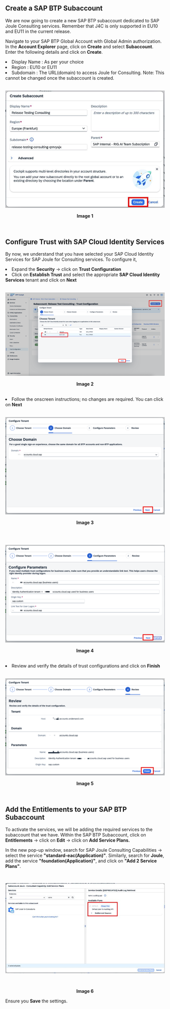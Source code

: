 ## Create a SAP BTP Subaccount

We are now going to create a new SAP BTP subaccount dedicated to SAP Joule Consulting services. Remember that J4C is only supported in EU10 and EU11 in the current release.

Navigate to your SAP BTP Global Account with Global Admin authorization. In the **Account Explorer** page, click on **Create** and select **Subaccount**. Enter the following details and click on **Create**.

<li>Display Name : As per your choice</li> 
<li>Region      : EU10 or EU11</li> 
<li>Subdomain   : The URL(domain) to access Joule for Consulting. Note: This cannot be changed once the subaccount is created.</li>  

<br>
<p align="center"> 
<img src="images/3.2.0.png"> 
</p>
<p align="center"> <b>Image 1</b> </p>
<br>

## Configure Trust with SAP Cloud Identity Services 

By now, we understand that you have selected your SAP Cloud Identity Services for SAP Joule for Consulting services. To configure it, 

<li>Expand the <b>Security</b> → click on <b>Trust Configuration</b></li> 
<li>Click on <b>Establish Trust</b> and select the appropriate <b>SAP Cloud Identity Services</b> tenant and click on <b>Next</b></li> 
<br>
<p align="center"> 
<img src="images/3.2.1.png"> 
</p>
<p align="center"> <b>Image 2</b> </p>
<br>
<li>Follow the onscreen instructions; no changes are required. You can click on <b>Next</b>  </li> 
<br>
<p align="center"> 
<img src="images/3.2.2.png"> 
</p>
<p align="center"> <b>Image 3</b> </p>
<br>
<br>
<p align="center"> 
<img src="images/3.2.3.png"> 
</p>
<p align="center"> <b>Image 4</b> </p>
<br>
<li>Review and verify the details of trust configurations and click on <b>Finish</b> </li> 
<br>
<p align="center"> 
<img src="images/3.2.4.png"> 
</p>
<p align="center"> <b>Image 5</b> </p>
<br>

## Add the Entitlements to your SAP BTP Subaccount

To activate the services, we will be adding the required services to the subaccount that we have. Within the SAP BTP Subaccount, click on **Entitlements** -> click on **Edit** -> click on **Add Service Plans.**

In the new pop-up window, search for SAP Joule Consulting Capabilities -> select the service **"standard-eac(Application)"**. Similarly, search for **Joule**, add the service **"foundation(Application)"**, and click on **"Add 2 Service Plans"**.

<br>
<p align="center"> 
<img src="images/3.2.5.png"> 
</p>
<br>
<p align="center"> <b>Image 6</b> </p>

Ensure you **Save** the settings. 

